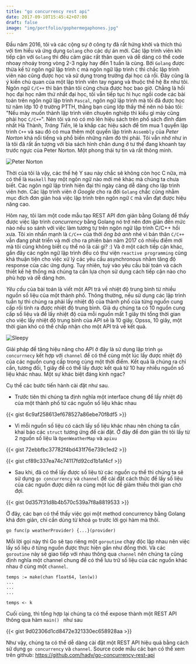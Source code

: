 ```yaml
---
title: "go concurrency rest api"
date: 2017-09-10T15:45:42+07:00
draft: false
image: "img/portfolio/gophermegaphones.jpg"
---
```


Đầu năm 2016, tôi và các cộng sự ở công ty đã rất hứng khởi và thích thú với tìm hiểu và ứng dụng `Golang` cho các dự án mới.
Các lập trình viên khi tiếp cận với `Golang` thì đều cảm giác rất thân quen và dễ dàng có thể code nhoay nhoáy trong vòng 2-3 ngày hay đến 1 tuần là cùng.
Bởi `Golang` được thừa kế từ ngôn ngữ lập trình `C` mà ngôn ngữ lập trình `C` thì chắc lập trình viên nào cũng được học và sử dụng trong trường đại học cả rồi. 
Đây cũng là ý kiến chủ quan của một lập trình viên tay ngang và thuộc thế hệ 8x như tôi. Ngôn ngữ `C/C++` thì bản thân tôi cũng chưa được học bao giờ. 
Chẳng là hồi học đại học năm thứ nhất đại học, tôi vẫn tiếp tục hì hục ngồi code các bài toán trên ngôn ngữ lập trình `Pascal`, ngôn ngữ lập trình mà tôi đã được học từ năm lớp 10 ở trường PTTH, thằng bạn cùng lớp thấy thế nên nó bảo tôi: "Nếu mày muốn thành lập trình viên chuyên nghiệp thì kiểu gì mày cũng phải học `C/C++`".
Nên tôi và nó có mò lên hiệu sách trên phố sách đình đám nhất Hà Thành, *Tràng Tiền*, lê la khắp các hiệu sách để tìm mua 1 quyển lập trình `C++` và sau đó có mua thêm một quyển lập trình `Assembly` của *Peter Norton* khá nổi tiếng và phổ biến những năm đó thì phải.
Tôi vẫn nhớ như in là tôi đã rất ấn tượng với bìa sách hình chân dung ở tư thế đang khoanh tay trước ngực của Peter Norton. Một phong thái tự tin và rất thông minh.

![Peter Norton](/img/portfolio/peternorton1.jpg)

Thời của tôi là vậy, các thế hệ Y sau này chắc sẽ không còn học C nữa, mà có thể là `Haskell` hay một ngôn ngữ nào mới mẻ khác mà chúng ta chưa biết.
Các ngôn ngữ lập trình hiện đại thì ngày càng dễ dàng cho lập trình viên hơn. Các lập trình viên ở *Google* cho ra đời `Golang` chắc cũng nhằm mục đích đơn giản hoá việc lập trình trên ngôn ngữ `C` mà vẫn đạt được hiệu năng cao.

Hôm nay, tôi làm một code mẫu tạo REST API đơn giản bằng Golang để thấy được việc lập trình *concurrency* bằng Golang nó trở nên đơn giản đến mức nào nếu so sánh với việc làm tương tự trên ngôn ngữ lập trình C/C++ hồi xưa.
Tôi xin nhấn mạnh là `C/C++` của thời *ông bà anh* nhé vì bản thân `C/C++` vẫn đang phát triển và mới cho ra phiên bản năm 2017 có nhiều điểm mới mà tôi cũng không biết cụ thể nó là cái gì? :)
Và ở một cách tiếp cận khác, gần đây các ngôn ngữ lập trình đều có thư viện `reactive programming` cũng khá thuận tiện cho việc xử lý các yêu cầu asynchronous nhằm tăng độ response của các ứng dụng.
Tuy nhiên, tuỳ vào yêu cầu bài toán và cách thiết kế hệ thống mà chúng ta cần lựa chọn sử dụng cách tiếp cận nào cho phù hợp và dễ dàng hơn.

*Yêu cầu* của bài toán là viết một API trả về nhiệt độ trung bình từ nhiều nguồn số liệu của một thành phố.
Thông thường, nếu sử dụng các lập trình tuần tự thì chúng ra phải lấy nhiệt độ của thành phố của từng nguồn cung cấp rồi tính ra được nhiệt độ trung bình.
Giả dụ chúng ta có 10 nguồn cung cấp số liệu và để lấy nhiệt độ của mỗi nguồn mất 1 giây thì tổng thời gian cho việc lấy nhiệt độ trung bình của API sẽ là 10 giây.
Opsss, 10 giây, một thời gian khó có thể chấp nhận cho một API trả về kết quả.

![Sleepy](/img/portfolio/sleepy.jpg)

Giải pháp để tăng hiệu năng cho API ở đây là sử dụng lập trình `go concurrnecy` kết hợp với `channel` để có thể cùng một lúc lấy được nhiệt độ của các nguồn cung cấp trong cùng một thời điểm.
Kết quả là chúng ra chỉ cần, tương đối, 1 giây để có thể lấy được kết quả từ 10 hay nhiều nguồn số liệu khác nhau. Một sự khác biệt đáng kinh ngạc?

Cụ thể các bước tiến hành cài đặt như sau.

* Trước tiên thì chúng ta định nghĩa một interface chung để lấy nhiệt độ của một thành phố từ các nguồn số liệu khác nhau

{{< gist 6c9af258613ef678527a86ebe70f8df5 >}} 

* Vì mỗi nguồn số liệu có cách lấy số liệu khác nhau nên chúng ta cần khai báo các `struct` tương ứng để cài đặt. 
Ở đây để đơn giản thì tôi lấy từ 2 nguồn số liệu là `OpenWeatherMap` và `apixu`

{{< gist 72ebbfbc37782f4bd431f76e739c1ed2 >}}

{{< gist cf89c337ea74c74117fd92cd1b1af4cf >}}

* Sau khi, đã có thể lấy được số liệu từ các nguồn cụ thể thì chúng ta sẽ sử dụng `go concurrency` và `channel` để cài đặt cách thức để lấy số liệu của các nguồn được diễn ra cùng một lúc để giảm thiểu thời gian chờ đợi.

{{< gist 0d357f31d8b4b570c539a7f8a8819533 >}}

Ở đây, các bạn có thể thấy việc gọi một method concurrency bằng Golang khá đơn giản, chỉ cần dùng từ khoá `go` trước lời gọi hàm mà thôi.

```
go func(p weatherProvider) {...}(provider)
```

Mỗi lời gọi này thì Go sẽ tạo riêng một `goroutine` chạy độc lập nhau nên việc lấy số liệu ở từng nguồn được thực hiện gần như đồng thời.
Và các `goroutine` này sẽ giao tiếp với nhau thông qua `channel` nên chúng ta cũng định nghĩa một channel chung để có thể lưu trữ số liệu của các nguồn khác nhau ở cùng một `channel`.

```
temps := make(chan float64, len(w))
...
...
...

temps <- k
```

Cuối cùng, thì tổng hợp lại chúng ta có thể expose thành một REST API thông qua hàm `main() ` như sau

{{< gist 9d02306d1cd8472e321330ec658928aa >}}

Như vậy, chúng ta có thể dễ dàng cài đặt một REST API hiệu quả bằng cách sử dụng `go concurrency` và `channel`. 
Source code mẫu các bạn có thể xem trên github: https://github.com/hadv/go-concurrency-rest-api
